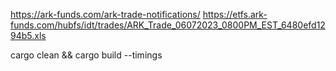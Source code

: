 https://ark-funds.com/ark-trade-notifications/
https://etfs.ark-funds.com/hubfs/idt/trades/ARK_Trade_06072023_0800PM_EST_6480efd1294b5.xls

cargo clean && cargo build --timings
